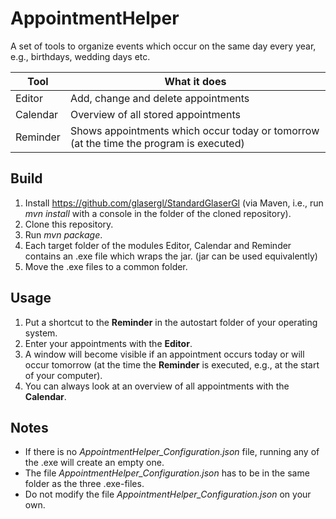 # AppointmentHelper
A set of tools to organize events which occur on the same day every year, e.g., birthdays, wedding days etc.

Tool     | What it does
-------- | --------------------------------------------------------------------------------------
Editor   | Add, change and delete appointments
Calendar | Overview of all stored appointments
Reminder | Shows appointments which occur today or tomorrow (at the time the program is executed)

## Build
1. Install https://github.com/glasergl/StandardGlaserGl (via Maven, i.e., run *mvn install* with a console in the folder of the cloned repository).
1. Clone this repository.
1. Run *mvn package*.
1. Each target folder of the modules Editor, Calendar and Reminder contains an .exe file which wraps the jar. (jar can be used equivalently)
1. Move the .exe files to a common folder.

## Usage
1. Put a shortcut to the **Reminder** in the autostart folder of your operating system.
1. Enter your appointments with the **Editor**.
1. A window will become visible if an appointment occurs today or will occur tomorrow (at the time the **Reminder** is executed, e.g., at the start of your computer).
1. You can always look at an overview of all appointments with the **Calendar**.
  
## Notes
- If there is no *AppointmentHelper_Configuration.json* file, running any of the .exe will create an empty one.
- The file *AppointmentHelper_Configuration.json* has to be in the same folder as the three .exe-files.
- Do not modify the file *AppointmentHelper_Configuration.json* on your own.
